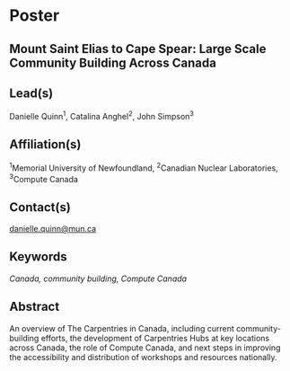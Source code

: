 # Poster

## **Mount Saint Elias to Cape Spear: Large Scale Community Building Across Canada**

## Lead(s)
Danielle Quinn<sup>1</sup>, Catalina Anghel<sup>2</sup>, John Simpson<sup>3</sup>

## Affiliation(s)
<sup>1</sup>Memorial University of Newfoundland, <sup>2</sup>Canadian Nuclear Laboratories, <sup>3</sup>Compute Canada

## Contact(s)
danielle.quinn@mun.ca

## Keywords
*Canada, community building, Compute Canada*
 
## Abstract
An overview of The Carpentries in Canada, including current community-building efforts, the development of Carpentries Hubs at key locations across Canada, the role of Compute Canada, and next steps in improving the accessibility and distribution of workshops and resources nationally.
